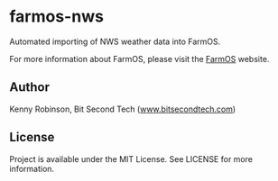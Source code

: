 # farmos-nws
Automated importing of NWS weather data into FarmOS.

For more information about FarmOS, please visit the 
[FarmOS](http://www.farmos.com) website.

## Author
Kenny Robinson, Bit Second Tech (www.bitsecondtech.com)

## License 
Project is available under the MIT License. See LICENSE for more information.

